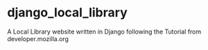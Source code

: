 # django_local_library
A Local Library website written in Django following the Tutorial from developer.mozilla.org

